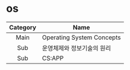# os

| Category | Name |
|:--------:|------|
| Main | Operating System Concepts |
| Sub | 운영체제와 정보기술의 원리 |
| Sub | CS:APP |
